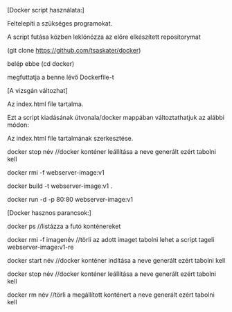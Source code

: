   [Docker script használata:]

  Feltelepíti a szükséges programokat.
  
  A script futása közben leklónózza az előre elkészített repositorymat
  
  (git clone https://github.com/tsaskater/docker)
  
  belép ebbe (cd docker)
  
  megfuttatja a benne lévő Dockerfile-t

[A vizsgán változhat]

Az index.html file tartalma.

Ezt a script kiadásának útvonala/docker mappában változtathatjuk az alábbi módon:

   Az index.html file tartalmának szerkesztése.
   
   docker stop név //docker konténer leállítása a neve generált ezért tabolni kell
   
   docker rmi -f webserver-image:v1
   
   docker build -t webserver-image:v1 .
   
   docker run -d -p 80:80 webserver-image:v1
   

[Docker hasznos parancsok:]
  
  docker ps //listázza a futó konténereket

  docker rmi -f imagenév //törli az adott imaget tabolni lehet a script tageli webserver-image:v1-re
  
  docker start név //docker konténer indítása a neve generált ezért tabolni kell
  
  docker stop név //docker konténer leállítása a neve generált ezért tabolni kell
  
  docker rm név //törli a megállított konténert a neve generált ezért tabolni kell
  
